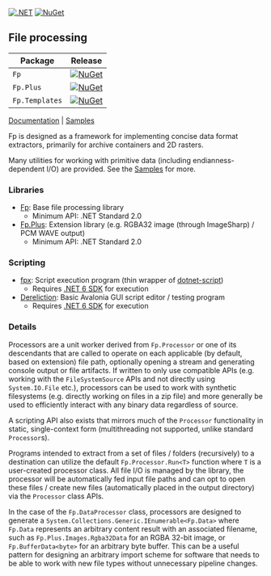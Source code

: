 [![.NET](https://github.com/riina/Fp/actions/workflows/dotnet.yml/badge.svg)](https://github.com/riina/Fp/actions/workflows/dotnet.yml)
[![NuGet](https://img.shields.io/nuget/v/Fp.svg)](https://www.nuget.org/packages/Fp/)

## File processing

| Package                | Release |
|------------------------|---------|
| `Fp`           | [![NuGet](https://img.shields.io/nuget/v/Fp.svg)](https://www.nuget.org/packages/Fp/)|
| `Fp.Plus`    | [![NuGet](https://img.shields.io/nuget/v/Fp.Plus.svg)](https://www.nuget.org/packages/Fp.Plus/)|
| `Fp.Templates` | [![NuGet](https://img.shields.io/nuget/v/Fp.Templates.svg)](https://www.nuget.org/packages/Fp.Templates/) |

[Documentation](https://riina.github.io/Fp) | [Samples](samples)

Fp is designed as a framework for implementing concise data format extractors, primarily for archive containers and 2D rasters.

Many utilities for working with primitive data (including endianness-dependent I/O) are provided. See the [Samples](samples) for more.

### Libraries
* [Fp](src/Fp): Base file processing library
    - Minimum API: .NET Standard 2.0
* [Fp.Plus](src/Fp.Plus): Extension library (e.g. RGBA32 image (through ImageSharp) / PCM WAVE output)
    - Minimum API: .NET Standard 2.0
### Scripting
* [fpx](src/fpx): Script execution program (thin wrapper of [dotnet-script](https://github.com/filipw/dotnet-script))
    - Requires [.NET 6 SDK](https://get.dot.net/) for execution
* [Dereliction](src/Dereliction): Basic Avalonia GUI script editor / testing program
    - Requires [.NET 6 SDK](https://get.dot.net/) for execution

### Details

Processors are a unit worker derived from `Fp.Processor` or one of its descendants that are called to operate on each applicable (by default, based on extension) file path, optionally opening a stream and generating console output or file artifacts. If written to only use compatible APIs (e.g. working with the `FileSystemSource` APIs and not directly using `System.IO.File` etc.), processors can be used to work with synthetic filesystems (e.g. directly working on files in a zip file) and more generally be used to efficiently interact with any binary data regardless of source.

A scripting API also exists that mirrors much of the `Processor` functionality in static, single-context form (multithreading not supported, unlike standard `Processor`s).

Programs intended to extract from a set of files / folders (recursively) to a destination can utilize the default `Fp.Processor.Run<T>` function where `T` is a user-created processor class. All file I/O is managed by the library, the processor will be automatically fed input file paths and can opt to open these files / create new files (automatically placed in the output directory) via the `Processor` class APIs.

In the case of the `Fp.DataProcessor` class, processors are designed to generate a `System.Collections.Generic.IEnumerable<Fp.Data>` where `Fp.Data` represents an arbitrary content result with an associated filename, such as `Fp.Plus.Images.Rgba32Data` for an RGBA 32-bit image, or `Fp.BufferData<byte>` for an arbitrary byte buffer. This can be a useful pattern for designing an arbitrary import scheme for software that needs to be able to work with new file types without unnecessary pipeline changes.
